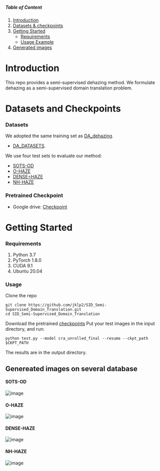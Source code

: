 ##### Table of Content

1. [Introduction](#introduction)
1. [Datasets & checkpoints](#datasets-and-checkpoints)
1. [Getting Started](#getting-started)
	- [Requirements](#requirements)
	- [Usage Example](#usage)
1. [Generated images](#genereated-images-on-several-database)
# Introduction
This repo provides a semi-supervised dehazing method. We formulate dehazing as a semi-supervised domain translation problem. 
# Datasets and Checkpoints
### Datasets
We adopted the same training set as [DA_dehazing](https://github.com/HUSTSYJ/DA_dahazing). 
 - [DA_DATASETS](https://drive.google.com/drive/folders/10cP6Z-n2G0006_ppW1WxkQpNKg3mSfnj?usp=sharing).

We use four test sets to evaluate our method:
 - [SOTS-OD](https://drive.google.com/drive/folders/10cP6Z-n2G0006_ppW1WxkQpNKg3mSfnj?usp=sharing)
 - [O-HAZE](http://www.vision.ee.ethz.ch/ntire18/o-haze/O-HAZE.zip)
 - [DENSE=HAZE](https://data.vision.ee.ethz.ch/cvl/ntire19/dense-haze/files/Dense_Haze_NTIRE19.zip)
 - [NH-HAZE](https://data.vision.ee.ethz.ch/cvl/ntire20/nh-haze/files/NH-HAZE.zip)
### Pretrained Checkpoint
 - Google drive: [Checkpoint](https://drive.google.com/file/d/1vHydxmBH8o5HuxVyG4ojRZWrr788zOp5/view?usp=sharing)

# Getting Started
### Requirements
1. Python 3.7
2. PyTorch 1.8.0
3. CUDA 9.1
4. Ubuntu 20.04

### Usage
Clone the repo
```
git clone https://github.com/jklp2/SID_Semi-Supervised_Domain_Translation.git
cd SID_Semi-Supervised_Domain_Translation
```
Download the pretrained [checkpoints](pretrained-checkpoint)
Put your test images in the input directory, and run:
```
python test.py --model cra_unrolled_final --resume --ckpt_path $CKPT_PATH
```
The results are in the output directory.
## Genereated images on several database
#### SOTS-OD
![image](imgs/sots.jpg)
#### O-HAZE
![image](imgs/o-haze.jpg)
#### DENSE-HAZE
![image](imgs/d-haze.jpg)
#### NH-HAZE
![image](imgs/nh-haze.jpg)
